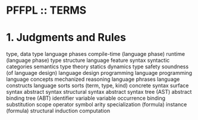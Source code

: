 # PFFPL :: TERMS

# 1. Judgments and Rules

type, data type
language phases
compile-time (language phase)
runtime (language phase)
type structure
language feature
syntax
syntactic categories
semantics
type theory
statics
dynamics
type safety
soundness (of language design)
language design
programming language
programming language concepts
mechanized reasoning
language phrases
language constructs
language sorts
sorts (term, type, kind)
concrete syntax
surface syntax
abstract syntax
structural syntax
abstract syntax tree (AST)
abstract binding tree (ABT)
identifier
variable
variable occurrence
binding
substitution
scope
operator
symbol
arity
specialization (formula)
instance (formula)
structural induction
computation
